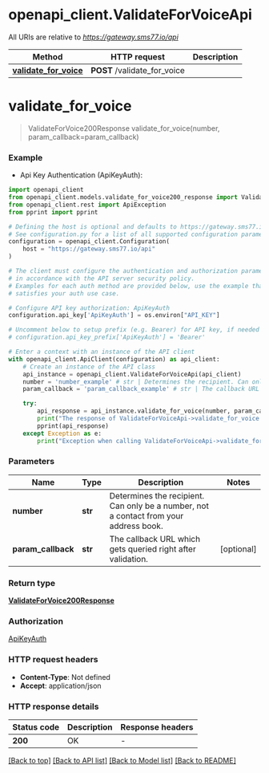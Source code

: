 # openapi_client.ValidateForVoiceApi

All URIs are relative to *https://gateway.sms77.io/api*

Method | HTTP request | Description
------------- | ------------- | -------------
[**validate_for_voice**](ValidateForVoiceApi.md#validate_for_voice) | **POST** /validate_for_voice | 


# **validate_for_voice**
> ValidateForVoice200Response validate_for_voice(number, param_callback=param_callback)



### Example

* Api Key Authentication (ApiKeyAuth):

```python
import openapi_client
from openapi_client.models.validate_for_voice200_response import ValidateForVoice200Response
from openapi_client.rest import ApiException
from pprint import pprint

# Defining the host is optional and defaults to https://gateway.sms77.io/api
# See configuration.py for a list of all supported configuration parameters.
configuration = openapi_client.Configuration(
    host = "https://gateway.sms77.io/api"
)

# The client must configure the authentication and authorization parameters
# in accordance with the API server security policy.
# Examples for each auth method are provided below, use the example that
# satisfies your auth use case.

# Configure API key authorization: ApiKeyAuth
configuration.api_key['ApiKeyAuth'] = os.environ["API_KEY"]

# Uncomment below to setup prefix (e.g. Bearer) for API key, if needed
# configuration.api_key_prefix['ApiKeyAuth'] = 'Bearer'

# Enter a context with an instance of the API client
with openapi_client.ApiClient(configuration) as api_client:
    # Create an instance of the API class
    api_instance = openapi_client.ValidateForVoiceApi(api_client)
    number = 'number_example' # str | Determines the recipient. Can only be a number, not a contact from your address book.
    param_callback = 'param_callback_example' # str | The callback URL which gets queried right after validation. (optional)

    try:
        api_response = api_instance.validate_for_voice(number, param_callback=param_callback)
        print("The response of ValidateForVoiceApi->validate_for_voice:\n")
        pprint(api_response)
    except Exception as e:
        print("Exception when calling ValidateForVoiceApi->validate_for_voice: %s\n" % e)
```



### Parameters


Name | Type | Description  | Notes
------------- | ------------- | ------------- | -------------
 **number** | **str**| Determines the recipient. Can only be a number, not a contact from your address book. | 
 **param_callback** | **str**| The callback URL which gets queried right after validation. | [optional] 

### Return type

[**ValidateForVoice200Response**](ValidateForVoice200Response.md)

### Authorization

[ApiKeyAuth](../README.md#ApiKeyAuth)

### HTTP request headers

 - **Content-Type**: Not defined
 - **Accept**: application/json

### HTTP response details

| Status code | Description | Response headers |
|-------------|-------------|------------------|
**200** | OK |  -  |

[[Back to top]](#) [[Back to API list]](../README.md#documentation-for-api-endpoints) [[Back to Model list]](../README.md#documentation-for-models) [[Back to README]](../README.md)

